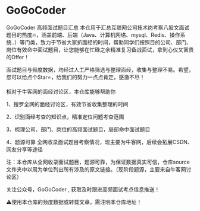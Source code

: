 # GoGoCoder
GoGoCoder  高频面试题目汇总 
本仓用于汇总互联网公司技术岗考察八股文面试题目的热度🔥，涵盖前端、后端（Java、计算机网络、mysql、Redis、操作系统..）等门类，致力于节省大家扒面经的时间，帮助同学们按照目的公司、部门、岗位有效命中面试题目，让您能够在忙碌之余精准复习备战面试，拿到心仪又富贵的Offer！

面试题目与频度数据，均经过人工严格筛选与整理面经，收集与整理不易。希望，您可以给点个Star⭐，给我们的努力一点点肯定，感激不尽！



相对于牛客网的面经讨论区，本仓库能够帮助你

1、搜罗全网的面经讨论区，有效节省收集整理的时间

2、识别面经考查的知识点，精准定位问题考查范围

3、梳理公司、部门、岗位的高频面试题目，局部命中面试题目

4、题源可靠 全网收录面试题目考察情况，现主要为牛客网，后续会拓展CSDN、网友分享等途径

注：本仓库从全网收录面试题目，题源可靠，为保证数据真实可信，仓库source文件夹中以周为单位列出所有涉及的原文链接。（现阶段题源，主要来自牛客网讨论区）



关注公众号，GoGoCoder , 获取及时跟进高频面试考点信息推送！



⚠️使用本仓库的频度数据或转载文章，需注明本仓库地址！